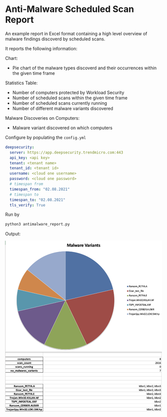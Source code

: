 # Anti-Malware Scheduled Scan Report

An example report in Excel format containing a high level overview of malware findings discoverd by scheduled scans.

It reports the following information:

Chart:

* Pie chart of the malware types discoverd and their occurrences within the given time frame

Statistics Table:

* Number of computers protected by Workload Security
* Number of scheduled scans within the given time frame
* Number of scheduled scans currently running
* Number of different malware variants discovered

Malware Discoveries on Computers:

* Malware variant discovered on which computers

Configure by populating the `config.yml`

```yaml
deepsecurity:
  server: https://app.deepsecurity.trendmicro.com:443
  api_key: <api key>
  tenant: <tenant name>
  tenant_id: <tenant id>
  username: <cloud one username>
  password: <cloud one password>
  # timespan from
  timespan_from: "02.08.2021"
  # timespan to
  timespan_to: "02.08.2021"
  tls_verify: True
```

Run by

```sh
python3 antimalware_report.py
```

Output:

![alt text](pie.png "Example")

